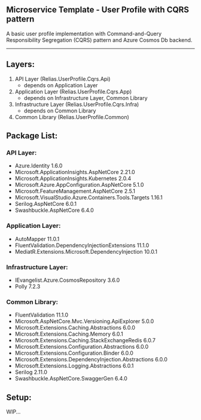 ## Microservice Template - User Profile with CQRS pattern

A basic user profile implementation with Command-and-Query Responsibility Segregation (CQRS) pattern and Azure Cosmos Db backend.

---
## Layers: 
1. API Layer (Relias.UserProfile.Cqrs.Api)
    * depends on Application Layer
2. Application Layer (Relias.UserProfile.Cqrs.App)
    * depends on Infrastructure Layer, Common Library
3. Infrastructure Layer (Relias.UserProfile.Cqrs.Infra)
    * depends on Common Library
4. Common Library (Relias.UserProfile.Common)

## Package List:

### API Layer:
- Azure.Identity 1.6.0
- Microsoft.ApplicationInsights.AspNetCore 2.21.0
- Microsoft.ApplicationInsights.Kubernetes 2.0.4
- Microsoft.Azure.AppConfiguration.AspNetCore 5.1.0
- Microsoft.FeatureManagement.AspNetCore 2.5.1
- Microsoft.VisualStudio.Azure.Containers.Tools.Targets 1.16.1
- Serilog.AspNetCore 6.0.1
- Swashbuckle.AspNetCore 6.4.0

### Application Layer:
- AutoMapper 11.0.1
- FluentValidation.DependencyInjectionExtensions 11.1.0
- MediatR.Extensions.Microsoft.DependencyInjection 10.0.1

### Infrastructure Layer:
- IEvangelist.Azure.CosmosRepository 3.6.0
- Polly 7.2.3

### Common Library:
- FluentValidation 11.1.0
- Microsoft.AspNetCore.Mvc.Versioning.ApiExplorer 5.0.0
- Microsoft.Extensions.Caching.Abstractions 6.0.0
- Microsoft.Extensions.Caching.Memory 6.0.1
- Microsoft.Extensions.Caching.StackExchangeRedis 6.0.7
- Microsoft.Extensions.Configuration.Abstractions 6.0.0
- Microsoft.Extensions.Configuration.Binder 6.0.0
- Microsoft.Extensions.DependencyInjection.Abstractions 6.0.0
- Microsoft.Extensions.Logging.Abstractions 6.0.1
- Serilog 2.11.0
- Swashbuckle.AspNetCore.SwaggerGen 6.4.0

## Setup:
WIP...
